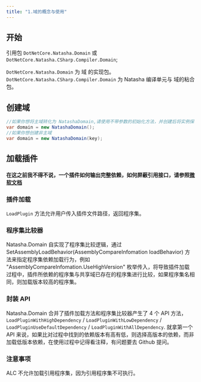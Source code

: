 ```yaml
---
title: "1.域的概念与使用"
---
```


## 开始

引用包 `DotNetCore.Natasha.Domain` 或 `DotNetCore.Natasha.CSharp.Compiler.Domain`;

`DotNetCore.Natasha.Domain` 为 域 的实现包。
`DotNetCore.Natasha.CSharp.Compiler.Domain` 为 Natasha 编译单元与 域的粘合包。

## 创建域

```cs
//如果你想将主域转化为 NatashaDomain,请使用不带参数的初始化方法，并创建后将实例保存起来，不要重复创建。
var domain = new NatashaDomain();
//如果你想创建非主域
var domain = new NatashaDomain(key);
```

## 加载插件

#### 在这之前我不得不说，一个插件如何输出完整依赖，如何屏蔽引用接口，请参照[微软文档](https://learn.microsoft.com/en-us/dotnet/core/tutorials/creating-app-with-plugin-support#simple-plugin-with-no-dependencies)


### 插件加载

 `LoadPlugin` 方法允许用户传入插件文件路径，返回程序集。

### 程序集比较器

Natasha.Domain 自实现了程序集比较逻辑，通过 SetAssemblyLoadBehavior(AssemblyCompareInfomation loadBehavior) 方法来指定程序集依赖加载行为，例如 "AssemblyCompareInfomation.UseHighVersion" 枚举传入，将导致插件加载过程中，插件所依赖的程序集与共享域已存在的程序集进行比较，如果程序集名相同，则加载版本较高的程序集。

### 封装 API 

Natasha.Domain 合并了插件加载方法和程序集比较器产生了 4 个 API 方法，`LoadPluginWithHighDependency` / `LoadPluginWithLowDependency` / `LoadPluginUseDefaultDependency` / `LoadPluginWithAllDependency`.
就拿第一个 API 来说，如果比对过程中找到的依赖版本有高有低，则选择高版本的依赖，而非加载低版本依赖，在使用过程中记得看注释，有问题要去 Github 提问。

### 注意事项

ALC 不允许加载引用程序集，因为引用程序集不可执行。